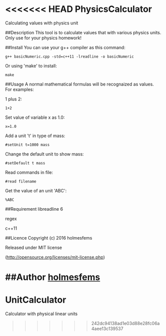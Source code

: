 <<<<<<< HEAD
PhysicsCalculator
====
Calculating values with physics unit

##Description
This tool is to calculate values that with various physics
units. Only use for your physics homework!

##Install
You can use your g++ compiler as this command:

    g++ basicNumeric.cpp -std=c++11 -lreadline -o basicNumeric

Or using 'make' to install:

    make

##Usage
A normal mathematical formulas will be recognaized as values.
For examples:

1 plus 2:

    1+2

Set value of variable x as 1.0:

    x=1.0

Add a unit 't' in type of mass:

    #setUnit t=1000 mass

Change the default unit to show mass:

    #setDefault t mass

Read commands in file:

    #read filename

Get the value of an unit 'ABC':

    %ABC


##Requirement
libreadline 6

regex

c++11

##Licence
Copyright (c) 2016 holmesfems

Released under MIT license

(http://opensource.org/licenses/mit-license.php)

##Author
[holmesfems](https://github.com/holmesfems)
=======
# UnitCalculator
Calculator with physical linear units
>>>>>>> 242dc94138ad1e03d88e28fc06a4aee13c139537
